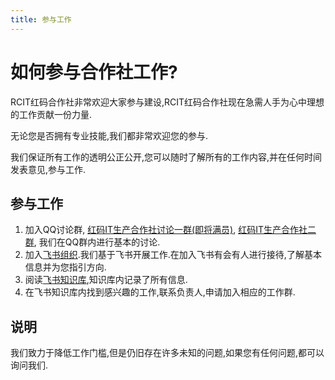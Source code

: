 ```yaml
---
title: 参与工作
---
```


# 如何参与合作社工作?

RCIT红码合作社非常欢迎大家参与建设,RCIT红码合作社现在急需人手为心中理想的工作贡献一份力量.

无论您是否拥有专业技能,我们都非常欢迎您的参与.

我们保证所有工作的透明公正公开,您可以随时了解所有的工作内容,并在任何时间发表意见,参与工作.

## 参与工作

1. 加入QQ讨论群, [红码IT生产合作社讨论一群(即将满员)](https://jq.qq.com/?_wv=1027&k=tTuWvb3l), [红码IT生产合作社二群](https://jq.qq.com/?_wv=1027&k=zlu7oeMw), 我们在QQ群内进行基本的讨论.
2. 加入[飞书组织](https://aa5598an1s.feishu.cn/invite/member/AzR-KyCf2VG9V-Uy).我们基于飞书开展工作.在加入飞书有会有人进行接待,了解基本信息并为您指引方向.
3. 阅读[飞书知识库](https://aa5598an1s.feishu.cn/wiki/),知识库内记录了所有信息.
4. 在飞书知识库内找到感兴趣的工作,联系负责人,申请加入相应的工作群.


## 说明

我们致力于降低工作门槛,但是仍旧存在许多未知的问题,如果您有任何问题,都可以询问我们.

